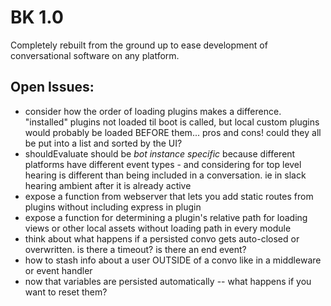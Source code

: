# BK 1.0

Completely rebuilt from the ground up to ease development of conversational software on any platform.

## Open Issues:

* consider how the order of loading plugins makes a difference. "installed" plugins not loaded til boot is called, but local custom plugins would probably be loaded BEFORE them... pros and cons! could they all be put into a list and sorted by the UI?
* shouldEvaluate should be _bot instance specific_ because different platforms have different event types - and considering for top level hearing is different than being included in a conversation. ie in slack hearing ambient after it is already active
* expose a function from webserver that lets you add static routes from plugins without including express in plugin
* expose a function for determining a plugin's relative path for loading views or other local assets without loading path in every module
* think about what happens if a persisted convo gets auto-closed or overwritten.  is there a timeout? is there an end event?
* how to stash info about a user OUTSIDE of a convo like in a middleware or event handler
* now that variables are persisted automatically -- what happens if you want to reset them?
